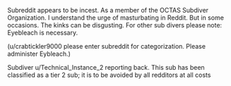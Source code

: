 Subreddit appears to be incest. As a member of the OCTAS Subdiver Organization. I understand the urge of masturbating in Reddit. But in some occasions. The kinks can be disgusting. For other sub divers please note: Eyebleach is necessary.

(u/crabtickler9000 please enter subreddit for categorization. Please administer Eybleach.)

Subdiver u/Technical_Instance_2 reporting back. This sub has been classified as a tier 2 sub; it is to be avoided by all redditors at all costs